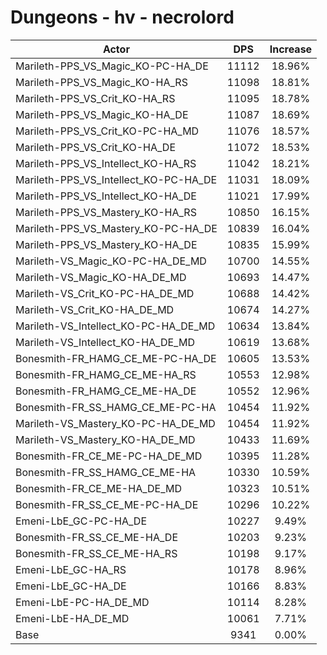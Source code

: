 # Dungeons - hv - necrolord
| Actor | DPS | Increase |
|---|:---:|:---:|
|Marileth-PPS_VS_Magic_KO-PC-HA_DE|11112|18.96%|
|Marileth-PPS_VS_Magic_KO-HA_RS|11098|18.81%|
|Marileth-PPS_VS_Crit_KO-HA_RS|11095|18.78%|
|Marileth-PPS_VS_Magic_KO-HA_DE|11087|18.69%|
|Marileth-PPS_VS_Crit_KO-PC-HA_MD|11076|18.57%|
|Marileth-PPS_VS_Crit_KO-HA_DE|11072|18.53%|
|Marileth-PPS_VS_Intellect_KO-HA_RS|11042|18.21%|
|Marileth-PPS_VS_Intellect_KO-PC-HA_DE|11031|18.09%|
|Marileth-PPS_VS_Intellect_KO-HA_DE|11021|17.99%|
|Marileth-PPS_VS_Mastery_KO-HA_RS|10850|16.15%|
|Marileth-PPS_VS_Mastery_KO-PC-HA_DE|10839|16.04%|
|Marileth-PPS_VS_Mastery_KO-HA_DE|10835|15.99%|
|Marileth-VS_Magic_KO-PC-HA_DE_MD|10700|14.55%|
|Marileth-VS_Magic_KO-HA_DE_MD|10693|14.47%|
|Marileth-VS_Crit_KO-PC-HA_DE_MD|10688|14.42%|
|Marileth-VS_Crit_KO-HA_DE_MD|10674|14.27%|
|Marileth-VS_Intellect_KO-PC-HA_DE_MD|10634|13.84%|
|Marileth-VS_Intellect_KO-HA_DE_MD|10619|13.68%|
|Bonesmith-FR_HAMG_CE_ME-PC-HA_DE|10605|13.53%|
|Bonesmith-FR_HAMG_CE_ME-HA_RS|10553|12.98%|
|Bonesmith-FR_HAMG_CE_ME-HA_DE|10552|12.96%|
|Bonesmith-FR_SS_HAMG_CE_ME-PC-HA|10454|11.92%|
|Marileth-VS_Mastery_KO-PC-HA_DE_MD|10454|11.92%|
|Marileth-VS_Mastery_KO-HA_DE_MD|10433|11.69%|
|Bonesmith-FR_CE_ME-PC-HA_DE_MD|10395|11.28%|
|Bonesmith-FR_SS_HAMG_CE_ME-HA|10330|10.59%|
|Bonesmith-FR_CE_ME-HA_DE_MD|10323|10.51%|
|Bonesmith-FR_SS_CE_ME-PC-HA_DE|10296|10.22%|
|Emeni-LbE_GC-PC-HA_DE|10227|9.49%|
|Bonesmith-FR_SS_CE_ME-HA_DE|10203|9.23%|
|Bonesmith-FR_SS_CE_ME-HA_RS|10198|9.17%|
|Emeni-LbE_GC-HA_RS|10178|8.96%|
|Emeni-LbE_GC-HA_DE|10166|8.83%|
|Emeni-LbE-PC-HA_DE_MD|10114|8.28%|
|Emeni-LbE-HA_DE_MD|10061|7.71%|
|Base|9341|0.00%|

